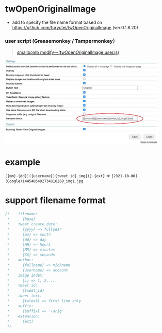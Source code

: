 twOpenOriginalImage
========================================
- add to specify the file name format based on https://github.com/furyutei/twOpenOriginalImage (ver.0.1.8.20)

### user script (Greasemonkey / Tampermonkey）
> [smallbomb modifyー(twOpenOriginalImage.user.js)](https://github.com/smallbomb/twOpenOriginalImage/raw/master/src/js/twOpenOriginalImage.user.js) 

!["example"](./img/example.jpg)

# example 
`[{mm}-{dd}]({username}){tweet_id}_img{i}.{ext}` => `[2021-10-06](Google)1445486492734816268_img1.jpg`

# support filename format
```js
/*    filename:
 *      {base}
 *    tweet create date:
 *      {yyyy} => fullyear
 *      {mm} => month
 *      {dd} => day
 *      {HH} => hours
 *      {MM} => minutes
 *      {SS} => seconds
 *    author:
 *      {fullname} => nickname
 *      {username} => account
 *    image index:
 *      {i} => 1, 2, ...
 *    tweet id:
 *      {tweet_id}
 *    tweet text:
 *      {twtext} => first line only
 *    suffix:
 *      {suffix} => '-orig'
 *    extension:
 *      {ext}
 */
```
